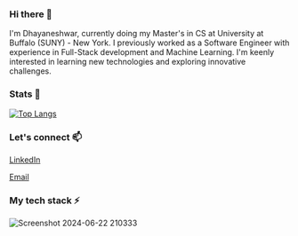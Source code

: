 ### Hi there 👋 
I'm Dhayaneshwar, currently doing my Master's in CS at University at Buffalo (SUNY) - New York. I previously worked as a Software Engineer with experience in Full-Stack development and Machine Learning. I'm keenly interested in learning new technologies and exploring innovative challenges.

<!--
**dhayanesh/dhayanesh** is a ✨ _special_ ✨ repository because its `README.md` (this file) appears on your GitHub profile.

Here are some ideas to get you started:

- 🔭 I’m currently working on ...
- 🌱 I’m currently learning ...
- 👯 I’m looking to collaborate on ...
- 🤔 I’m looking for help with ...
- 💬 Ask me about ...
- 📫 How to reach me: ...
- 😄 Pronouns: ...
- ⚡ Fun fact: ...
-->

### Stats 🌱
[![Top Langs](https://github-readme-stats-git-masterrstaa-rickstaa.vercel.app/api/top-langs/?username=dhayanesh&layout=compact)](https://github.com/anuraghazra/github-readme-stats)

### Let's connect 📫
[LinkedIn](https://www.linkedin.com/in/dhayaneshwar)

[Email](mailto:dhaya2698@gmail.com)

### My tech stack ⚡
![Screenshot 2024-06-22 210333](https://github.com/dhayanesh/Core-Design-Patterns/assets/63561465/90613463-4282-4d43-983c-00f49f134f93)

